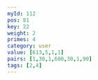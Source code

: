 ```yaml
---
myId: 112
pos: 81
key: 22
weight: 2
primes: 4
category: user
value: [613,5,1,1]
pairs: [1,30,1,600,30,1,90]
tags: [2,4]
---
```

